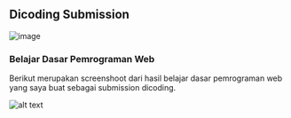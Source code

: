 ## Dicoding Submission 

![image](https://user-images.githubusercontent.com/49256437/112776790-c9b5cc80-906a-11eb-8b69-51f2e0b443f1.png)

### Belajar Dasar Pemrograman Web
Berikut merupakan screenshoot dari hasil belajar dasar pemrograman web yang saya buat sebagai submission dicoding.

![alt text](https://github.com/haiigas/dicoding-submission-web/blob/github/screenshoot.png?raw=true)
